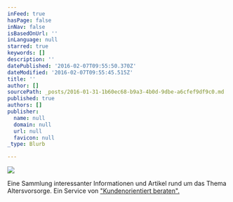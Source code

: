 ```yaml
---
inFeed: true
hasPage: false
inNav: false
isBasedOnUrl: ''
inLanguage: null
starred: true
keywords: []
description: ''
datePublished: '2016-02-07T09:55:50.370Z'
dateModified: '2016-02-07T09:55:45.515Z'
title: ''
author: []
sourcePath: _posts/2016-01-31-1b60ec68-b9a3-4b0d-9dbe-a6cfef9df9c0.md
published: true
authors: []
publisher:
  name: null
  domain: null
  url: null
  favicon: null
_type: Blurb

---
```

![](https://the-grid-user-content.s3-us-west-2.amazonaws.com/732d4b2f-41bd-499b-8d90-af18b1c1eb4f.jpg)

Eine Sammlung interessanter Informationen und Artikel rund um das Thema Altersvorsorge. Ein Service von ["Kundenorientiert beraten".][0]

[0]: www.kundenorientiert-beraten.de